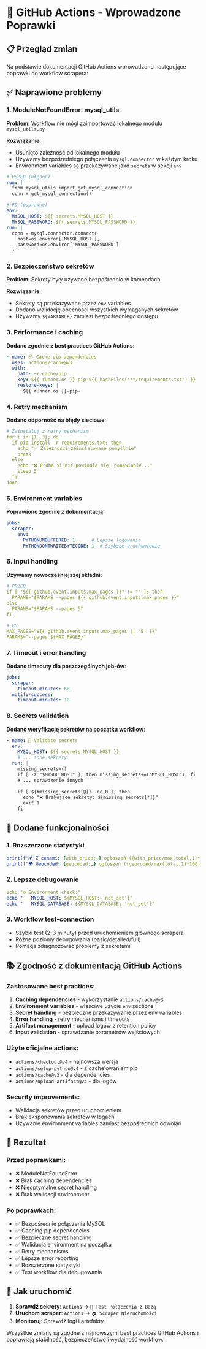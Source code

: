 # 🚀 GitHub Actions - Wprowadzone Poprawki

## 📋 Przegląd zmian

Na podstawie dokumentacji GitHub Actions wprowadzono następujące poprawki do workflow scrapera:

## ✅ Naprawione problemy

### 1. **ModuleNotFoundError: mysql_utils**
**Problem**: Workflow nie mógł zaimportować lokalnego modułu `mysql_utils.py`

**Rozwiązanie**: 
- Usunięto zależność od lokalnego modułu
- Używamy bezpośredniego połączenia `mysql.connector` w każdym kroku
- Environment variables są przekazywane jako `secrets` w sekcji `env`

```yaml
# PRZED (błędne)
run: |
  from mysql_utils import get_mysql_connection
  conn = get_mysql_connection()

# PO (poprawne)  
env:
  MYSQL_HOST: ${{ secrets.MYSQL_HOST }}
  MYSQL_PASSWORD: ${{ secrets.MYSQL_PASSWORD }}
run: |
  conn = mysql.connector.connect(
    host=os.environ['MYSQL_HOST'],
    password=os.environ['MYSQL_PASSWORD']
  )
```

### 2. **Bezpieczeństwo sekretów**
**Problem**: Sekrety były używane bezpośrednio w komendach

**Rozwiązanie**:
- Sekrety są przekazywane przez `env` variables
- Dodano walidację obecności wszystkich wymaganych sekretów
- Używamy `${VARIABLE}` zamiast bezpośredniego dostępu

### 3. **Performance i caching**
**Dodano zgodnie z best practices GitHub Actions**:

```yaml
- name: 📦 Cache pip dependencies
  uses: actions/cache@v3
  with:
    path: ~/.cache/pip
    key: ${{ runner.os }}-pip-${{ hashFiles('**/requirements.txt') }}
    restore-keys: |
      ${{ runner.os }}-pip-
```

### 4. **Retry mechanism**
**Dodano odporność na błędy sieciowe**:

```yaml
# Zainstaluj z retry mechanism
for i in {1..3}; do
  if pip install -r requirements.txt; then
    echo "✅ Zależności zainstalowane pomyślnie"
    break
  else
    echo "❌ Próba $i nie powiodła się, ponawianie..."
    sleep 5
  fi
done
```

### 5. **Environment variables**
**Poprawiono zgodnie z dokumentacją**:

```yaml
jobs:
  scraper:
    env:
      PYTHONUNBUFFERED: 1      # Lepsze logowanie
      PYTHONDONTWRITEBYTECODE: 1  # Szybsze uruchomienie
```

### 6. **Input handling**
**Używamy nowocześniejszej składni**:

```yaml
# PRZED
if [ "${{ github.event.inputs.max_pages }}" != "" ]; then
  PARAMS="$PARAMS --pages ${{ github.event.inputs.max_pages }}"
else
  PARAMS="$PARAMS --pages 5"
fi

# PO
MAX_PAGES="${{ github.event.inputs.max_pages || '5' }}"
PARAMS="--pages ${MAX_PAGES}"
```

### 7. **Timeout i error handling**
**Dodano timeouty dla poszczególnych job-ów**:

```yaml
jobs:
  scraper:
    timeout-minutes: 60
  notify-success:
    timeout-minutes: 10
```

### 8. **Secrets validation**
**Dodano weryfikację sekretów na początku workflow**:

```yaml
- name: 🔐 Validate secrets
  env:
    MYSQL_HOST: ${{ secrets.MYSQL_HOST }}
    # ... inne sekrety
  run: |
    missing_secrets=()
    if [ -z "$MYSQL_HOST" ]; then missing_secrets+=("MYSQL_HOST"); fi
    # ... sprawdzenie innych
    
    if [ ${#missing_secrets[@]} -ne 0 ]; then
      echo "❌ Brakujące sekrety: ${missing_secrets[*]}"
      exit 1
    fi
```

## 🔧 Dodane funkcjonalności

### 1. **Rozszerzone statystyki**
```yaml
print(f'💰 Z cenami: {with_price:,} ogłoszeń ({with_price/max(total,1)*100:.1f}%)')
print(f'🌍 Geocoded: {geocoded:,} ogłoszeń ({geocoded/max(total,1)*100:.1f}%)')
```

### 2. **Lepsze debugowanie**
```yaml
echo "⚙️ Environment check:"
echo "   MYSQL_HOST: ${MYSQL_HOST:-'not_set'}"
echo "   MYSQL_DATABASE: ${MYSQL_DATABASE:-'not_set'}"
```

### 3. **Workflow test-connection**
- Szybki test (2-3 minuty) przed uruchomieniem głównego scrapera
- Różne poziomy debugowania (basic/detailed/full)
- Pomaga zdiagnozować problemy z sekretami

## 📚 Zgodność z dokumentacją GitHub Actions

### Zastosowane best practices:
1. **Caching dependencies** - wykorzystanie `actions/cache@v3`
2. **Environment variables** - właściwe użycie `env` sections
3. **Secret handling** - bezpieczne przekazywanie przez env variables
4. **Error handling** - retry mechanisms i timeouts
5. **Artifact management** - upload logów z retention policy
6. **Input validation** - sprawdzanie parametrów wejściowych

### Użyte oficjalne actions:
- `actions/checkout@v4` - najnowsza wersja
- `actions/setup-python@v4` - z cache'owaniem pip
- `actions/cache@v3` - dla dependencies
- `actions/upload-artifact@v4` - dla logów

### Security improvements:
- Walidacja sekretów przed uruchomieniem
- Brak eksponowania sekretów w logach
- Używanie environment variables zamiast bezpośrednich odwołań

## 🎯 Rezultat

### Przed poprawkami:
- ❌ ModuleNotFoundError
- ❌ Brak caching dependencies
- ❌ Nieoptymalne secret handling
- ❌ Brak walidacji environment

### Po poprawkach:
- ✅ Bezpośrednie połączenia MySQL
- ✅ Caching pip dependencies
- ✅ Bezpieczne secret handling
- ✅ Walidacja environment na początku
- ✅ Retry mechanisms
- ✅ Lepsze error reporting
- ✅ Rozszerzone statystyki
- ✅ Test workflow dla debugowania

## 🚀 Jak uruchomić

1. **Sprawdź sekrety**: `Actions` → `🧪 Test Połączenia z Bazą`
2. **Uruchom scraper**: `Actions` → `🏠 Scraper Nieruchomości`
3. **Monitoruj**: Sprawdź logi i artefakty

Wszystkie zmiany są zgodne z najnowszymi best practices GitHub Actions i poprawiają stabilność, bezpieczeństwo i wydajność workflow. 